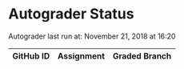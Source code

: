 # Autograder Status
Autograder last run at: November 21, 2018 at 16:20

| GitHub ID | Assignment | Graded Branch |
|-----------|------------|---------------|
